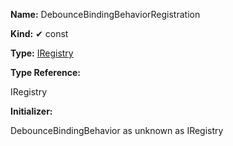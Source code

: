 **Name:** DebounceBindingBehaviorRegistration

**Kind:** ✔ const

**Type:** [IRegistry](https://gitbook-18.gitbook.io/au//kernel/di/interfaces/iregistry)

**Type Reference:**

IRegistry

**Initializer:**

DebounceBindingBehavior as unknown as IRegistry


